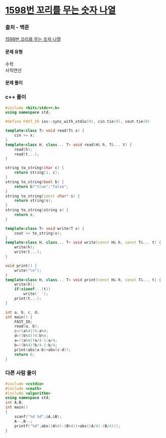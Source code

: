 # [1598번 꼬리를 무는 숫자 나열](https://www.acmicpc.net/problem/1598)

### 출처 - 백준
[1598번 꼬리를 무는 숫자 나열](https://www.acmicpc.net/problem/1598)

#### 문제 유형
수학  
사칙연산

#### 문제 풀이

### c++ 풀이
```c++
#include <bits/stdc++.h>
using namespace std;

#define FAST_IO ios::sync_with_stdio(0), cin.tie(0), cout.tie(0)

template<class T> void read(T& x) {
	cin >> x;
}
template<class H, class... T> void read(H& h, T&... t) {
	read(h);
	read(t...);
}

string to_string(char c) {
	return string(1, c);
}
string to_string(bool b) {
	return b?"true":"false";
}
string to_string(const char* s) {
	return string(s);
}
string to_string(string s) {
	return s;
}

template<class T> void write(T x) {
	cout << to_string(x);
}
template<class H, class... T> void write(const H& h, const T&... t) {
	write(h);
	write(t...);
}

void print() {
	write("\n");
}
template<class H, class... T> void print(const H& h, const T&... t) {
	write(h);
	if(sizeof...(t))
		write(' ');
	print(t...);
}

int a, b, c, d;
int main() {
    FAST_IO;
    read(a, b);
    c=!(a%4)?4:a%4;
    d=!(b%4)?4:b%4;
    a=!(a%4)?a/4-1:a/4;
    b=!(b%4)?b/4-1:b/4;
    print(abs(a-b)+abs(c-d));
	return 0;
}
```

### 다른 사람 풀이
```c++
#include <cstdio>
#include <cmath>
#include <algorithm>
using namespace std;
int A,B;
int main()
{
    scanf("%d %d",&A,&B);
    A--,B--;
    printf("%d",abs((A%4)-(B%4))+abs((A/4)-(B/4)));
}
```